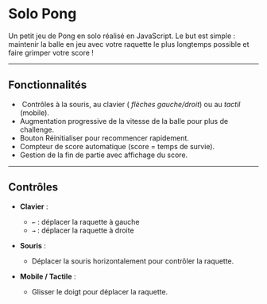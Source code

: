 # Solo Pong

Un petit jeu de Pong en solo réalisé en JavaScript. 
Le but est simple : maintenir la balle en jeu avec votre raquette le plus longtemps possible et faire grimper votre score !

---

## Fonctionnalités

- ️ Contrôles à la souris, au clavier ( *flèches gauche/droit*) ou au *tactil* (mobile).
-  Augmentation progressive de la vitesse de la balle pour plus de challenge.
-  Bouton Réinitialiser pour recommencer rapidement.
-  Compteur de score automatique (score = temps de survie).
-  Gestion de la fin de partie avec affichage du score.

---

## Contrôles

- **Clavier** :  
  - `←` : déplacer la raquette à gauche  
  - `→` : déplacer la raquette à droite  

- **Souris** :  
  - Déplacer la souris horizontalement pour contrôler la raquette.  

- **Mobile / Tactile** :  
  - Glisser le doigt pour déplacer la raquette.
